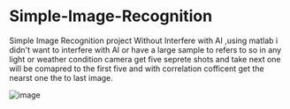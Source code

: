# Simple-Image-Recognition
Simple Image Recognition project Without Interfere with AI ,using matlab i didn't want to interfere with AI or have a large sample to refers to so in any light or weather condition camera get five seprete shots and take next one will be comapred to the first five and with correlation cofficent get the nearst one the to last image.

<img src="https://user-images.githubusercontent.com/49767083/88874388-444df400-d21f-11ea-88a8-4ebb36b49cba.jpg" alt= "image">
